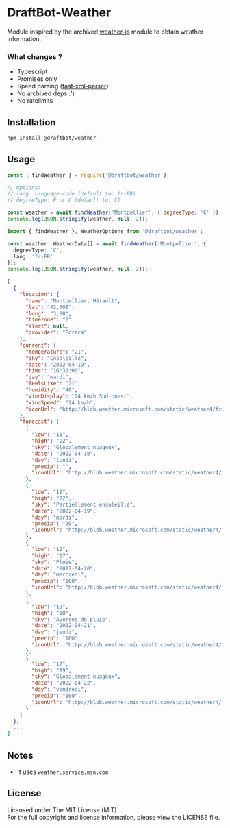 # DraftBot-Weather

Module inspired by the archived
[weather-js](https://github.com/devfacet/weather) module to obtain weather
information.

### What changes ?

- Typescript
- Promises only
- Speed parsing
  ([fast-xml-parser](https://github.com/NaturalIntelligence/fast-xml-parser#xml-parser))
- No archived deps :')
- No ratelimits

## Installation

```bash
npm install @draftbot/weather
```

## Usage

```javascript
const { findWeather } = require('@draftbot/weather');

// Options:
// lang: Language code (default to: fr-FR)
// degreeType: F or C (default to: C)

const weather = await findWeather('Montpellier', { degreeType: 'C' });
console.log(JSON.stringify(weather, null, 2));
```

```typescript
import { findWeather }, WeatherOptions from '@draftbot/weather';

const weather: WeatherData[] = await findWeather('Montpellier', {
  degreeType: 'C',
  lang: 'fr-FR'
});
console.log(JSON.stringify(weather, null, 2));
```

```json
[
  {
    "location": {
      "name": "Montpellier, Hérault",
      "lat": "43,608",
      "long": "3,88",
      "timezone": "2",
      "alert": null,
      "provider": "Foreca"
    },
    "current": {
      "temperature": "21",
      "sky": "Ensoleillé",
      "date": "2022-04-19",
      "time": "16:30:00",
      "day": "mardi",
      "feelsLike": "21",
      "humidity": "40",
      "windDisplay": "24 km/h Sud-ouest",
      "windSpeed": "24 km/h",
      "iconUrl": "http://blob.weather.microsoft.com/static/weather4/fr/law/32.gif"
    },
    "forecast": [
      {
        "low": "11",
        "high": "22",
        "sky": "Globalement nuageux",
        "date": "2022-04-18",
        "day": "lundi",
        "precip": "",
        "iconUrl": "http://blob.weather.microsoft.com/static/weather4/fr/law/27.gif"
      },
      {
        "low": "12",
        "high": "22",
        "sky": "Partiellement ensoleillé",
        "date": "2022-04-19",
        "day": "mardi",
        "precip": "20",
        "iconUrl": "http://blob.weather.microsoft.com/static/weather4/fr/law/30.gif"
      },
      {
        "low": "12",
        "high": "17",
        "sky": "Pluie",
        "date": "2022-04-20",
        "day": "mercredi",
        "precip": "100",
        "iconUrl": "http://blob.weather.microsoft.com/static/weather4/fr/law/11.gif"
      },
      {
        "low": "10",
        "high": "18",
        "sky": "Averses de pluie",
        "date": "2022-04-21",
        "day": "jeudi",
        "precip": "100",
        "iconUrl": "http://blob.weather.microsoft.com/static/weather4/fr/law/11.gif"
      },
      {
        "low": "12",
        "high": "19",
        "sky": "Globalement nuageux",
        "date": "2022-04-22",
        "day": "vendredi",
        "precip": "100",
        "iconUrl": "http://blob.weather.microsoft.com/static/weather4/fr/law/28.gif"
      }
    ]
  },
  ...
]
```

## Notes

- It uses `weather.service.msn.com`

## License

Licensed under The MIT License (MIT)  
For the full copyright and license information, please view the LICENSE file.
